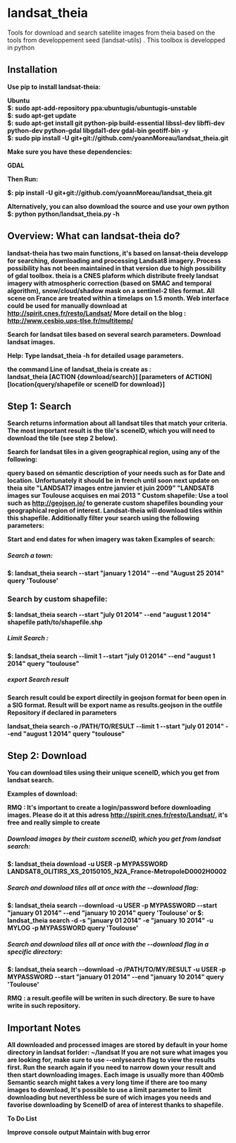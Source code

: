 # landsat_theia
Tools for download and search satellite images from theia based on the tools from developpement seed (landsat-utils)
. This toolbox is developped in python

<h2>Installation<b></h2>

Use pip to install landsat-theia:

<b>Ubuntu</b><br>
$: sudo apt-add-repository ppa:ubuntugis/ubuntugis-unstable <br>
$: sudo apt-get update <br>
$: sudo apt-get install git python-pip build-essential libssl-dev libffi-dev python-dev python-gdal libgdal1-dev gdal-bin  geotiff-bin -y <br>
$: sudo pip install -U git+git://github.com/yoannMoreau/landsat_theia.git <br>


Make sure you have these dependencies:

GDAL <br>

Then Run:

$: pip install -U  git+git://github.com/yoannMoreau/landsat_theia.git <br>

Alternatively, you can also download the source and use your own python
$: python python/landsat_theia.py -h

<h2>Overview: What can landsat-theia do?</h2>

landsat-theia has two main functions, it's based on lansat-theia developp for searching, downloading and processing Landsat8 imagery. Process possibility has not been maintained in that version due to high possibility of gdal toolbox. theia is a CNES plaform which distribute freely landsat imagery with atmospheric correction (based on SMAC and temporal algorithm), snow/cloud/shadow mask on a sentinel-2 tiles format. All scene on France are treated within a timelaps on 1.5 month.
Web interface could be used for manually download at http://spirit.cnes.fr/resto/Landsat/
More detail on the blog : http://www.cesbio.ups-tlse.fr/multitemp/

Search for landsat tiles based on several search parameters.
Download landsat images.

Help: Type landsat_theia -h for detailed usage parameters.

the command Line of landsat_theia is create as :<br>
<b>landsat_theia [ACTION {download/search}] [parameters of ACTION] [location{query/shapefile or sceneID for download}]</b>

<h2>Step 1: Search</h2>

Search returns information about all landsat tiles that match your criteria. The most important result is the tile's sceneID, which you will need to download the tile (see step 2 below).

Search for landsat tiles in a given geographical region, using any of the following:

query based on sémantic description of your needs such as 
for Date and location. Unfortunately it should be in french until soon next update on theia site
"LANDSAT7 images entre janvier et juin 2009"
"LANDSAT8 images sur  Toulouse acquises en mai 2013 "
Custom shapefile: Use a tool such as http://geojson.io/ to generate custom shapefiles bounding your geographical region of interest. Landsat-theia will download tiles within this shapefile.
Additionally filter your search using the following parameters:

Start and end dates for when imagery was taken
Examples of search:

<h5>Search a town:</h5>

$: landsat_theia search --start "january 1 2014" --end "August 25 2014" query 'Toulouse'

<h3>Search by custom shapefile:</h3>

$: landsat_theia search  --start "july 01 2014" --end "august 1 2014" shapefile path/to/shapefile.shp

<h5>Limit Search :</h5>

$: landsat_theia search  --limit 1 --start "july 01 2014" --end "august 1 2014" query "toulouse"

<h5>export Search result </h5>
Search result could be export directily in geojson format for been open in a SIG format. Result will be export name as  
results.geojson in the outfile Repository if declared in parameters

landsat_theia search  -o /PATH/TO/RESULT --limit 1 --start "july 01 2014" --end "august 1 2014" query "toulouse" 

<h2>Step 2: Download</h2>

You can download tiles using their unique sceneID, which you get from landsat search.

Examples of download:

RMQ : It's important to create a login/password before downloading images. Please do it at this adress http://spirit.cnes.fr/resto/Landsat/, it's free and really simple to create 

<h5>Download images by their custom sceneID, which you get from landsat search: </h5>
$: landsat_theia download  -u  USER -p MYPASSWORD LANDSAT8_OLITIRS_XS_20150105_N2A_France-MetropoleD0002H0002

<h5>Search and download tiles all at once with the --download flag: </h5>
$: landsat_theia search --download -u  USER -p MYPASSWORD --start "january 01 2014" --end "january 10 2014"  query 'Toulouse'
or
$: landsat_theia search -d -s "january 01 2014" -e "january 10 2014"  -u  MYLOG -p MYPASSWORD query 'Toulouse'

<h5>Search and download tiles all at once with the --download flag in a specific directory:</h5>
$: landsat_theia search --download  -o /PATH/TO/MY/RESULT -u USER -p MYPASSWORD --start "january 01 2014" --end "january 10 2014"  query 'Toulouse'

RMQ : a result.geofile will be writen in such directory. Be sure to have write in such repository.


<h2>Important Notes </h2>

All downloaded and processed images are stored by default in your home directory in landsat forlder: ~/landsat
If you are not sure what images you are looking for, make sure to use --onlysearch flag to view the results first. Run the search again if you need to narrow down your result and then start downloading images. Each image is usually more than 400mb Semantic search might takes a very long time if there are too many images to download, It's possible to use a limit parameter to limit downloading but neverthless be sure of wich images you needs and favorise downloading by SceneID of area of interest thanks to shapefile.

To Do List

Improve console output
Maintain with bug error 
